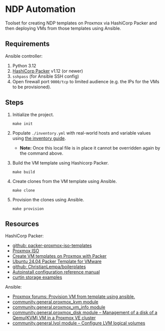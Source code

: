 # NDP Automation

Toolset for creating NDP templates on Proxmox via HashiCorp Packer and then deploying VMs from those templates using Ansible.

## Requirements

Ansible controller:
1. Python 3.12
1. [HashiCorp Packer](https://developer.hashicorp.com/packer/tutorials/docker-get-started/get-started-install-cli) v1.12 (or newer)
1. `sshpass` (for Ansible SSH config)
1. Open firewall port `9000/tcp` to limited audience (e.g. the IPs for the VMs to be provisioned).

## Steps
1. Initialize the project.

   ```console
   make init
   ```
1. Populate `./inventory.yml` with real-world hosts and variable values using [the inventory guide](./docs/inventory/README.md).
   * **Note:** Once this local file is in place it cannot be overridden again by the command above.
1. Build the VM template using Hashicorp Packer.

   ```console
   make build
   ```
1. Create clones from the VM template using Ansible.

   ```console
   make clone
   ```
1. Provision the clones using Ansible.

   ```console
   make provision
   ```

## Resources

HashiCorp Packer:
* [github: packer-proxmox-iso-templates](https://github.com/rkoosaar/packer-proxmox-iso-templates)
* [Proxmox ISO](https://developer.hashicorp.com/packer/integrations/hashicorp/proxmox/latest/components/builder/iso)
* [Create VM templates on Proxmox with Packer](https://medium.com/@saderi/create-vm-templates-on-proxmox-with-packer-84723b7e3919)
* [Ubuntu 24.04 Packer Template for VMware](https://www.virtualizationhowto.com/2024/04/ubuntu-24-04-packer-template-for-vmware/)
* [github: ChristianLempa/boilerplates](https://github.com/ChristianLempa/boilerplates)
* [Autoinstall configuration reference manual](https://canonical-subiquity.readthedocs-hosted.com/en/latest/reference/autoinstall-reference.html)
* [curtin storage examples](https://curtin.readthedocs.io/en/latest/topics/storage.html#lvm)

Ansible:
* [Proxmox forums: Provision VM from template using ansible.](https://forum.proxmox.com/threads/provision-vm-from-template-using-ansible.130596/)
* [community.general.proxmox_kvm module](https://docs.ansible.com/ansible/latest/collections/community/general/proxmox_kvm_module.html)
* [community.general.proxmox_vm_info module](https://docs.ansible.com/ansible/latest/collections/community/general/proxmox_vm_info_module.html)
* [community.general.proxmox_disk module – Management of a disk of a Qemu(KVM) VM in a Proxmox VE cluster](https://docs.ansible.com/ansible/latest/collections/community/general/proxmox_disk_module.html)
* [community.general.lvol module – Configure LVM logical volumes](https://docs.ansible.com/ansible/latest/collections/community/general/lvol_module.html)

